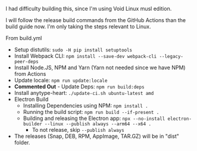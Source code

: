 I had difficulty building this, since I'm using Void Linux musl edition.

I will follow the release build commands from the GitHub Actions than the build guide now. I'm only taking the steps relevant to Linux.

From build.yml

- Setup distutils: `sudo -H pip install setuptools`
- Install Webpack CLI: `npm install --save-dev webpack-cli --legacy-peer-deps`
- Install Node.JS, NPM and Yarn (Yarn not needed since we have NPM) from Actions
- Update locale: `npm run update:locale`
- **Commented Out** - Update Deps: `npm run build:deps`
- Install anytype-heart:  `./update-ci.sh ubuntu-latest amd`
- Electron Build
	- Installing Dependencies using NPM: `npm install .`
	- Running the build script: `npm run build --if-present .`
	- Building and releasing the Electron app: `npx --no-install electron-builder --linux --publish always --arm64 --x64 .`
		- To not release, skip `--publish always`
- The releases (Snap, DEB, RPM, AppImage, TAR.GZ) will be in "dist" folder.